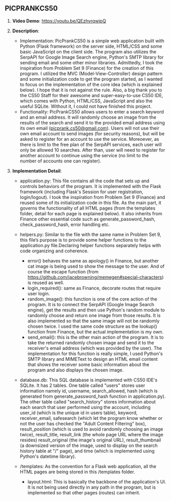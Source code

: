 ## PICPRANKCS50
1. **Video Demo**: <https://youtu.be/QEzhvrqwjpQ>

2. **Description**:
    - Implementation: PicPrankCS50 is a simple web application built with Python (Flask framework) on the server side, HTML/CSS and some basic JavaScript on the client side. The program also utilizes the SerpAPI for Google Image Search engine, Python's SMTP library for sending email and some other minor libraries. Admittedly, I took the inspiration from Problem Set 9 (Finance) for the creation of this program. I utilized the MVC (Model-View-Controller) design pattern and some initialization code to get the program started, as I wanted to focus on the implementation of the core idea (which is explained below). I hope that it is not against the rule. Also, a big thank you to the CS50 Staff for their awesome and super-easy-to-use CS50 IDE, which comes with Python, HTML/CSS, JavaScript and also the useful SQLite. Without it, I could not have finished this project.
    - Functionality: PicPrankCS50 allows users to enter a search keyword and an email address. It will randomly choose an image from the results of the search and send it to the provided email address using its own email (picprank.cs50@gmail.com). Users will not use their own email account to send images (for security reasons), but will be asked to register for an account to use the service. Moreoever, as there is limit to the free plan of the SerpAPI services, each user will only be allowed 10 searches. After than, user will need to register for another account to continue using the service (no limit to the number of accounts one can register).

3. **Implementation Detail**:
    - application.py: This file contains all the code that sets up and controls behaviors of the program. It is implemented with the Flask framework (including Flask's Session for user registration, login/logout). I took the inspiration from Problem Set 9 (Finance) and reused some of its initialization code in this file. As the main part, it governs the functionality of all HTML pages (from the templates folder, detail for each page is explained below). It also inherits from Finance other essential code such as generate_password_hash, check_password_hash, error handling etc.

    - helpers.py: Similar to the file with the same name in Problem Set 9, this file’s purpose is to provide some helper functions to the application.py file.Declaring helper functions separately helps with code organizing and coherence.
        - error() behaves the same as apology() in Finance, but another cat image is being used to show the message to the user. And of course the escape function (from <https://github.com/jacebrowning/memegen#special-characters>) is reused as well.
        - login_required(): same as Finance, decorate routes that require user login.
        - random_image(): this function is one of the core action of the program. It is to connect the SerpAPI (Google Image Search engine), get the results and then use Python's random module to randomly choose and return one image from those results. It is also implemented so that the same image will not be randomly chosen twice. I used the same code structure as the lookup() function from Finance, but the actual implementation is my own.
        - send_email(): this is the other main action of the program. It is to take the returned randomly chosen image and send it to the receiver's email address (which was provided by the user). The implementation for this function is really simple, I used Python's SMTP library and MIMEText to design an HTML email content that shows the receiver some basic information about the program and also displays the chosen image.

    - database.db: This SQL database is implemented with CS50 IDE's SQLite. It has 2 tables. One table called "users" stores user information namely id, username, search_allowed, hash (which is generated from generate_password_hash function in application.py). The other table called "search_history" stores information about each search that user performed using the account, including user_id (which is the unique id in users table), keyword, receiver_email, safesearch (which let the program know whether or not the user has checked the "Adult Content Filtering" box), result_position (which is used to avoid randomly choosing an image twice), result_title, result_link (the whole page URL where the image resides) result_original (the image's original URL), result_thumbnail (a downsized version of the image, used to display on the search history table at "/" page), and time (which is implemented using Python's datetime library).

    - /templates: As the convention for a Flask web application, all the HTML pages are being stored in this /templates folder.
        - layout.html: This is basically the backbone of the application's UI. It is not being used directly in any path in the program, but is implemented so that other pages (routes) can inherit. 